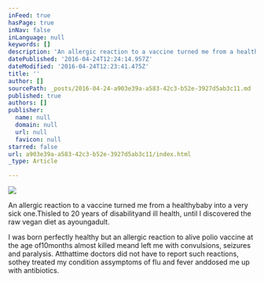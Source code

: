 ```yaml
---
inFeed: true
hasPage: true
inNav: false
inLanguage: null
keywords: []
description: 'An allergic reaction to a vaccine turned me from a healthybaby into a very sick one.Thisled to 20 years of disabilityand ill health, until I discovered the raw vegan diet as ayoungadult.'
datePublished: '2016-04-24T12:24:14.957Z'
dateModified: '2016-04-24T12:23:41.475Z'
title: ''
author: []
sourcePath: _posts/2016-04-24-a903e39a-a583-42c3-b52e-3927d5ab3c11.md
published: true
authors: []
publisher:
  name: null
  domain: null
  url: null
  favicon: null
starred: false
url: a903e39a-a583-42c3-b52e-3927d5ab3c11/index.html
_type: Article

---
```

![](https://the-grid-user-content.s3-us-west-2.amazonaws.com/4c837234-7db7-4311-8bde-ac13a5808d34.jpg)

An allergic reaction to a vaccine turned me from a healthybaby into a very sick one.Thisled to 20 years of disabilityand ill health, until I discovered the raw vegan diet as ayoungadult.

I was born perfectly healthy but an allergic reaction to alive polio vaccine at the age of10months almost killed meand left me with convulsions, seizures and paralysis. Atthattime doctors did not have to report such reactions, sothey treated my condition assymptoms of flu and fever anddosed me up with antibiotics.